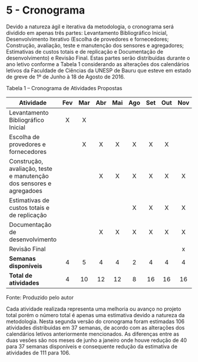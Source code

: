 # 5 - Cronograma

Devido a natureza ágil e iterativa da metodologia, o cronograma será dividido em
apenas três partes: Levantamento Bibliográfico Inicial, Desenvolvimento
Iterativo (Escolha de provedores e fornecedores; Construção, avaliação, teste e
manutenção dos sensores e agregadores; Estimativas de custos totais e de
replicação e Documentação de desenvolvimento) e Revisão Final. Estas partes
serão distribuídas durante o ano letivo conforme a Tabela 1 considerando as
alterações dos calendários letivos da Faculdade de Ciências da UNESP de Bauru
que esteve em estado de greve de 1º de Junho à 18 de Agosto de 2016.

Tabela 1 – Cronograma de Atividades Propostas


| Atividade															 	| 	Fev	 | 	Mar	 | 	Abr	 | 	Mai	 | 	Ago	 | 	Set	 | 	Out	 | 	Nov	 | 	Dez	 | 	Jan  |	total	|
| --------------------------------------------------------------------- |:------:|:-----:|:-----:|:-----:|:-----:|:-----:|:-----:|:-----:|:-----:|:-----:|:-----:|
| Levantamento Bibliográfico Inicial									| 	X	 | 	X	 | 	 	 | 	 	 | 	 	 | 	 	 | 	 	 | 	 	 | 	 	 | 	     |	**2**	|
| Escolha de provedores e fornecedores									| 	 	 | 	X	 | 	X	 | 	X	 | 	X	 | 	X	 | 	X	 | 		 | 		 | 	     |	**6**	|
| Construção, avaliação, teste e manutenção dos sensores e agregadoes	| 	 	 | 		 | 	X	 | 	X	 | 	X	 | 	X	 | 	X	 | 	X	 | 		 | 	     |	**6**	|
| Estimativas de custos totais e de replicação							| 	 	 | 		 | 		 | 		 | 	X	 | 	X	 | 	X	 | 	X	 | 	X	 | 	     |	**5**	|
| Documentação de desenvolvimento										| 	 	 | 		 | 	X	 | 	X	 | 	X	 | 	X	 | 	X	 | 	X	 | 	X	 | 	     |	**7**	|
| Revisão Final															| 	 	 | 	 	 | 	 	 | 	 	 | 	 	 | 	 	 | 	 	 | 	x 	 | 	X	 | 	X    |	**3**	|
| **Semanas disponíveis**												| 	 4	 | 	5 	 | 	4 	 | 	4 	 | 	2 	 | 	4 	 | 	4 	 | 	4 	 | 	3	 | 	3    |	**37**	|
| **Total de atividades**												| 	 4	 | 	10 	 | 	12 	 | 	12 	 | 	8 	 | 	16 	 | 	16 	 | 	16 	 | 	9	 | 	3    |	**106**	|

Fonte: Produzido pelo autor


Cada atividade realizada representa uma melhoria ou avanço no projeto total
porém o número total é apenas uma estimativa devido a natureza da metodologia.
Nesta segunda versão do cronograma foram estimadas 106 atividades distribuidas
em 37 semanas, de acordo com as alterações dos calendários letivos anteriormente
mencionados. As diferenças entre as duas vesões são nos meses de junho a janeiro
onde houve redução de 40 para 37 semanas disponíveis e consequente redução da
estimativa de atividades de 111 para 106.
